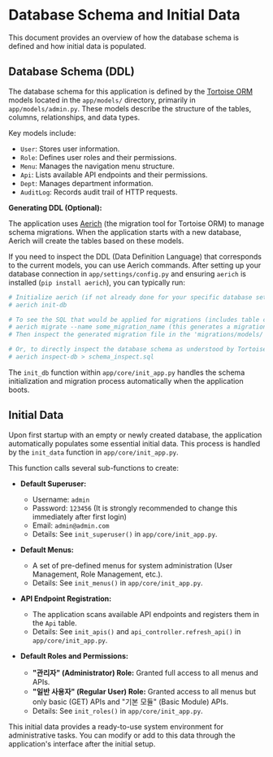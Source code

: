 # Database Schema and Initial Data

This document provides an overview of how the database schema is defined and how initial data is populated.

## Database Schema (DDL)

The database schema for this application is defined by the [Tortoise ORM](https://tortoise.github.io/) models located in the `app/models/` directory, primarily in `app/models/admin.py`. These models describe the structure of the tables, columns, relationships, and data types.

Key models include:
*   `User`: Stores user information.
*   `Role`: Defines user roles and their permissions.
*   `Menu`: Manages the navigation menu structure.
*   `Api`: Lists available API endpoints and their permissions.
*   `Dept`: Manages department information.
*   `AuditLog`: Records audit trail of HTTP requests.

**Generating DDL (Optional):**

The application uses [Aerich](https://github.com/tortoise/aerich) (the migration tool for Tortoise ORM) to manage schema migrations. When the application starts with a new database, Aerich will create the tables based on these models.

If you need to inspect the DDL (Data Definition Language) that corresponds to the current models, you can use Aerich commands. After setting up your database connection in `app/settings/config.py` and ensuring `aerich` is installed (`pip install aerich`), you can typically run:

```bash
# Initialize aerich (if not already done for your specific database setup)
# aerich init-db

# To see the SQL that would be applied for migrations (includes table creation if new)
# aerich migrate --name some_migration_name (this generates a migration file)
# Then inspect the generated migration file in the 'migrations/models/' directory.

# Or, to directly inspect the database schema as understood by Tortoise ORM (less direct DDL):
# aerich inspect-db > schema_inspect.sql
```
The `init_db` function within `app/core/init_app.py` handles the schema initialization and migration process automatically when the application boots.

## Initial Data

Upon first startup with an empty or newly created database, the application automatically populates some essential initial data. This process is handled by the `init_data` function in `app/core/init_app.py`.

This function calls several sub-functions to create:

*   **Default Superuser:**
    *   Username: `admin`
    *   Password: `123456` (It is strongly recommended to change this immediately after first login)
    *   Email: `admin@admin.com`
    *   Details: See `init_superuser()` in `app/core/init_app.py`.

*   **Default Menus:**
    *   A set of pre-defined menus for system administration (User Management, Role Management, etc.).
    *   Details: See `init_menus()` in `app/core/init_app.py`.

*   **API Endpoint Registration:**
    *   The application scans available API endpoints and registers them in the `Api` table.
    *   Details: See `init_apis()` and `api_controller.refresh_api()` in `app/core/init_app.py`.

*   **Default Roles and Permissions:**
    *   **"관리자" (Administrator) Role:** Granted full access to all menus and APIs.
    *   **"일반 사용자" (Regular User) Role:** Granted access to all menus but only basic (GET) APIs and "기본 모듈" (Basic Module) APIs.
    *   Details: See `init_roles()` in `app/core/init_app.py`.

This initial data provides a ready-to-use system environment for administrative tasks. You can modify or add to this data through the application's interface after the initial setup.
```
